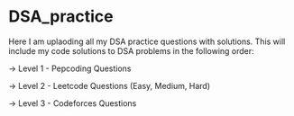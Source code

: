 # DSA_practice
Here I am uplaoding all my DSA practice questions with solutions.
This will include my code solutions to DSA problems in the following order:

-> Level 1 - Pepcoding Questions

-> Level 2 - Leetcode Questions (Easy, Medium, Hard)

-> Level 3 - Codeforces Questions
